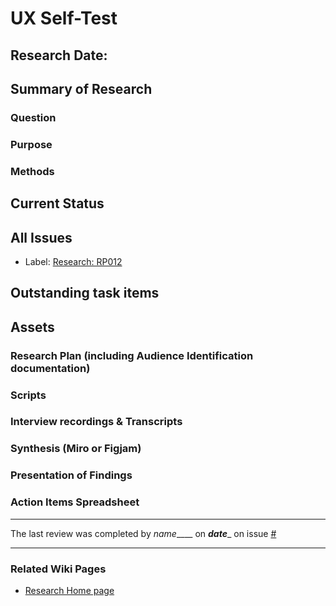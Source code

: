 #  UX Self-Test

## Research Date: 

## Summary of Research 

### Question

### Purpose

### Methods

## Current Status

## All Issues
- Label: [Research: RP012](https://github.com/hackforla/website/labels/Research%3A%20RP012)

## Outstanding task items

## Assets

### Research Plan (including Audience Identification documentation)

### Scripts

### Interview recordings & Transcripts

### Synthesis (Miro or Figjam)

### Presentation of Findings	

### Action Items Spreadsheet

---
The last review was completed by _name_____ on ___date____ on issue [#](https://github.com/hackforla/website/issues/____)

---
### Related Wiki Pages
- [Research Home page](Research)
